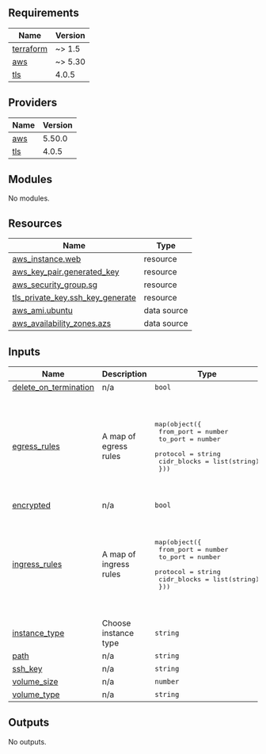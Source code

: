 <!-- BEGINNING OF PRE-COMMIT-TERRAFORM DOCS HOOK -->
## Requirements

| Name | Version |
|------|---------|
| <a name="requirement_terraform"></a> [terraform](#requirement\_terraform) | ~> 1.5 |
| <a name="requirement_aws"></a> [aws](#requirement\_aws) | ~> 5.30 |
| <a name="requirement_tls"></a> [tls](#requirement\_tls) | 4.0.5 |

## Providers

| Name | Version |
|------|---------|
| <a name="provider_aws"></a> [aws](#provider\_aws) | 5.50.0 |
| <a name="provider_tls"></a> [tls](#provider\_tls) | 4.0.5 |

## Modules

No modules.

## Resources

| Name | Type |
|------|------|
| [aws_instance.web](https://registry.terraform.io/providers/hashicorp/aws/latest/docs/resources/instance) | resource |
| [aws_key_pair.generated_key](https://registry.terraform.io/providers/hashicorp/aws/latest/docs/resources/key_pair) | resource |
| [aws_security_group.sg](https://registry.terraform.io/providers/hashicorp/aws/latest/docs/resources/security_group) | resource |
| [tls_private_key.ssh_key_generate](https://registry.terraform.io/providers/hashicorp/tls/4.0.5/docs/resources/private_key) | resource |
| [aws_ami.ubuntu](https://registry.terraform.io/providers/hashicorp/aws/latest/docs/data-sources/ami) | data source |
| [aws_availability_zones.azs](https://registry.terraform.io/providers/hashicorp/aws/latest/docs/data-sources/availability_zones) | data source |

## Inputs

| Name | Description | Type | Default | Required |
|------|-------------|------|---------|:--------:|
| <a name="input_delete_on_termination"></a> [delete\_on\_termination](#input\_delete\_on\_termination) | n/a | `bool` | `true` | no |
| <a name="input_egress_rules"></a> [egress\_rules](#input\_egress\_rules) | A map of egress rules | <pre>map(object({<br>    from_port   = number<br>    to_port     = number<br>    protocol    = string<br>    cidr_blocks = list(string)<br>  }))</pre> | <pre>{<br>  "all_traffic": {<br>    "cidr_blocks": [<br>      "0.0.0.0/0"<br>    ],<br>    "from_port": 0,<br>    "protocol": "-1",<br>    "to_port": 0<br>  }<br>}</pre> | no |
| <a name="input_encrypted"></a> [encrypted](#input\_encrypted) | n/a | `bool` | `true` | no |
| <a name="input_ingress_rules"></a> [ingress\_rules](#input\_ingress\_rules) | A map of ingress rules | <pre>map(object({<br>    from_port   = number<br>    to_port     = number<br>    protocol    = string<br>    cidr_blocks = list(string)<br>  }))</pre> | <pre>{<br>  "ssh": {<br>    "cidr_blocks": [<br>      "0.0.0.0/0"<br>    ],<br>    "from_port": 22,<br>    "protocol": "tcp",<br>    "to_port": 22<br>  }<br>}</pre> | no |
| <a name="input_instance_type"></a> [instance\_type](#input\_instance\_type) | Choose instance type | `string` | `"t3.medium"` | no |
| <a name="input_path"></a> [path](#input\_path) | n/a | `string` | `"~/Documents/"` | no |
| <a name="input_ssh_key"></a> [ssh\_key](#input\_ssh\_key) | n/a | `string` | `null` | no |
| <a name="input_volume_size"></a> [volume\_size](#input\_volume\_size) | n/a | `number` | `8` | no |
| <a name="input_volume_type"></a> [volume\_type](#input\_volume\_type) | n/a | `string` | `"gp3"` | no |

## Outputs

No outputs.
<!-- END OF PRE-COMMIT-TERRAFORM DOCS HOOK -->
